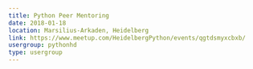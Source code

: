 ```yaml
---
title: Python Peer Mentoring
date: 2018-01-18
location: Marsilius-Arkaden, Heidelberg
link: https://www.meetup.com/HeidelbergPython/events/qgtdsmyxcbxb/
usergroup: pythonhd
type: usergroup
---
```

